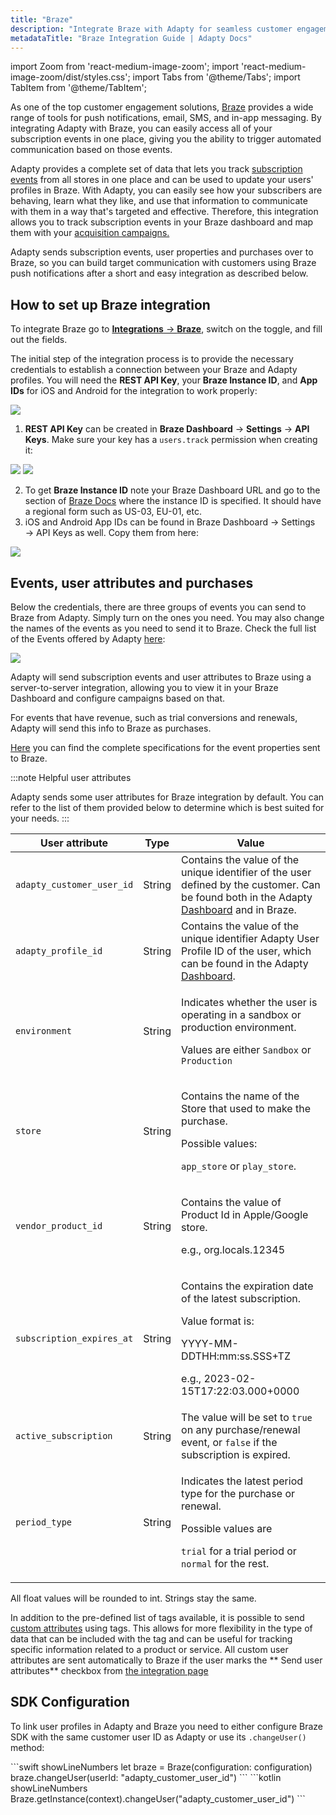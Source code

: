 ```yaml
---
title: "Braze"
description: "Integrate Braze with Adapty for seamless customer engagement and push notifications."
metadataTitle: "Braze Integration Guide | Adapty Docs"
---
```


import Zoom from 'react-medium-image-zoom';
import 'react-medium-image-zoom/dist/styles.css';
import Tabs from '@theme/Tabs';
import TabItem from '@theme/TabItem'; 

As one of the top customer engagement solutions, [Braze](https://braze.com/) provides a wide range of tools for push notifications, email, SMS, and in-app messaging. By integrating Adapty with Braze, you can easily access all of your subscription events in one place, giving you the ability to trigger automated communication based on those events. 

Adapty provides a complete set of data that lets you track [subscription events](events) from all stores in one place and can be used to update your users' profiles in Braze. With Adapty, you can easily see how your subscribers are behaving, learn what they like, and use that information to communicate with them in a way that's targeted and effective. Therefore, this integration allows you to track subscription events in your Braze dashboard and map them with your [acquisition campaigns.](https://www.braze.com/product/braze-canvas-flow) 

Adapty sends subscription events, user properties and purchases over to Braze, so you can build target communication with customers using Braze push notifications after a short and easy integration as described below.

## How to set up Braze integration

To integrate Braze go to [**Integrations** -> **Braze**](https://app.adapty.io/integrations/braze), switch on the toggle, and fill out the fields.

The initial step of the integration process is to provide the necessary credentials to establish a connection between your Braze and Adapty profiles. You will need the **REST API Key**, your **Braze Instance ID**, and **App IDs** for iOS and Android for the integration to work properly:


<Zoom>
  <img src={require('./img/5f1e62c-adapty_braze.webp').default}
  style={{
    border: '1px solid #727272', /* border width and color */
    width: '700px', /* image width */
    display: 'block', /* for alignment */
    margin: '0 auto' /* center alignment */
  }}
/>
</Zoom>





1. **REST API Key** can be created in **Braze Dashboard** → **Settings** → **API Keys**. Make sure your key has a `users.track` permission when creating it:


<Zoom>
  <img src={require('./img/b5fdf16-adapty_braze_create_api_key.webp').default}
  style={{
    border: '1px solid #727272', /* border width and color */
    width: '700px', /* image width */
    display: 'block', /* for alignment */
    margin: '0 auto' /* center alignment */
  }}
/>
</Zoom>






<Zoom>
  <img src={require('./img/1e5b4b8-adapty_braze_api_key_users_track.webp').default}
  style={{
    border: '1px solid #727272', /* border width and color */
    width: '700px', /* image width */
    display: 'block', /* for alignment */
    margin: '0 auto' /* center alignment */
  }}
/>
</Zoom>





2. To get **Braze Instance ID** note your Braze Dashboard URL and go to the section of [Braze Docs](https://www.braze.com/docs/api/basics/#endpoints) where the instance ID is specified. It should have a regional form such as US-03, EU-01, etc.
3. iOS and Android App IDs can be found in Braze Dashboard → Settings → API Keys as well. Copy them from here:


<Zoom>
  <img src={require('./img/1e6d21b-adapty_braze_app_ids.webp').default}
  style={{
    border: '1px solid #727272', /* border width and color */
    width: '700px', /* image width */
    display: 'block', /* for alignment */
    margin: '0 auto' /* center alignment */
  }}
/>
</Zoom>





## Events, user attributes and purchases

Below the credentials, there are three groups of events you can send to Braze from Adapty. Simply turn on the ones you need. You may also change the names of the events as you need to send it to Braze. Check the full list of the Events offered by Adapty [here](events):


<Zoom>
  <img src={require('./img/702e628-adapty_braze_events_names.webp').default}
  style={{
    border: '1px solid #727272', /* border width and color */
    width: '700px', /* image width */
    display: 'block', /* for alignment */
    margin: '0 auto' /* center alignment */
  }}
/>
</Zoom>





Adapty will send subscription events and user attributes to Braze using a server-to-server integration, allowing you to view it in your Braze Dashboard and configure campaigns based on that.

For events that have revenue, such as trial conversions and renewals, Adapty will send this info to Braze as purchases.

[Here](events#properties) you can find the complete specifications for the event properties sent to Braze.

:::note
Helpful user attributes

Adapty sends some user attributes for Braze integration by default. You can refer to the list of them provided below to determine which is best suited for your needs.
:::

| User attribute | Type | Value |
|--------------|----|-----|
| `adapty_customer_user_id` | String | Contains the value of the unique identifier of the user defined by the customer. Can be found both in the Adapty [Dashboard](profiles-crm) and in Braze. |
| `adapty_profile_id` | String | Contains the value of the unique identifier Adapty User Profile ID of the user, which can be found in the Adapty [Dashboard](profiles-crm). |
| `environment` | String | <p>Indicates whether the user is operating in a sandbox or production environment.</p><p></p><p>Values are either `Sandbox` or `Production`</p> |
| `store` | String | <p>Contains the name of the Store that used to make the purchase.</p><p></p><p>Possible values:</p><p>`app_store` or `play_store`.</p> |
| `vendor_product_id` | String | <p>Contains the value of Product Id in Apple/Google store.</p><p></p><p>e.g., org.locals.12345</p> |
| `subscription_expires_at` | String | <p>Contains the expiration date of the latest subscription.</p><p></p><p>Value format is:</p><p>YYYY-MM-DDTHH:mm:ss.SSS+TZ</p><p>e.g., 2023-02-15T17:22:03.000+0000</p> |
| `active_subscription` | String | The value will be set to `true` on any purchase/renewal event, or `false` if the subscription is expired. |
| `period_type` | String | <p>Indicates the latest period type for the purchase or renewal.</p><p></p><p>Possible values are</p><p>`trial` for a trial period or `normal` for the rest.</p> |


All float values will be rounded to int. Strings stay the same.

In addition to the pre-defined list of tags available, it is possible to send [custom attributes](segments#custom-attributes) using tags. This allows for more flexibility in the type of data that can be included with the tag and can be useful for tracking specific information related to a product or service. All custom user attributes are sent automatically to Braze if the user marks the ** Send user attributes** checkbox from [the integration page](https://app.adapty.io/integrations/braze)

## SDK Configuration

To link user profiles in Adapty and Braze you need to either configure Braze SDK with the same customer user ID as Adapty or use its `.changeUser()` method:

<Tabs>
<TabItem value="Swift" label="iOS (Swift)" default>
```swift showLineNumbers
let braze = Braze(configuration: configuration)
braze.changeUser(userId: "adapty_customer_user_id")
```
</TabItem>
<TabItem value="kotlin" label="Android (Kotlin)" default>
```kotlin showLineNumbers
Braze.getInstance(context).changeUser("adapty_customer_user_id")
```
</TabItem>
</Tabs>